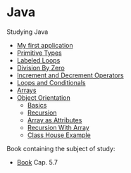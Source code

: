 # Java
Studying Java

* [My first application](https://github.com/RaphaelBatagini/java/tree/master/MyApplication)
* [Primitive Types](https://github.com/RaphaelBatagini/java/tree/master/PrimitiveTypes)
* [Labeled Loops](https://github.com/RaphaelBatagini/java/tree/master/LabeledLoops)
* [Division By Zero](https://github.com/RaphaelBatagini/java/tree/master/DivisionByZero)
* [Increment and Decrement Operators](https://github.com/RaphaelBatagini/java/tree/master/IncrementDecrement)
* [Loops and Conditionals](https://github.com/RaphaelBatagini/java/tree/master/LoopsAndConditionals)
* [Arrays](https://github.com/RaphaelBatagini/java/tree/master/Arrays)
* [Object Orientation](https://github.com/RaphaelBatagini/java/tree/master/ObjectOrientation)
	* [Basics](https://github.com/RaphaelBatagini/java/tree/master/ObjectOrientation/Basics)
	* [Recursion](https://github.com/RaphaelBatagini/java/tree/master/ObjectOrientation/Recursion)
	* [Array as Attributes](https://github.com/RaphaelBatagini/java/tree/master/ObjectOrientation/ArrayAttributes)
	* [Recursion With Array](https://github.com/RaphaelBatagini/java/tree/master/ObjectOrientation/RecursionWithArray)
	* [Class House Example](https://github.com/RaphaelBatagini/java/tree/master/ObjectOrientation/ClassHouseExample)


Book containing the subject of study:
* [Book](https://www.caelum.com.br/apostila-java-orientacao-objetos) Cap. 5.7
